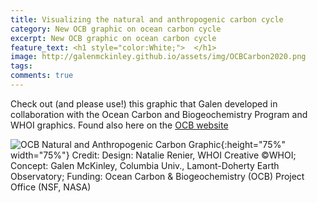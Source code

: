 ```yaml
---
title: Visualizing the natural and anthropogenic carbon cycle
category: New OCB graphic on ocean carbon cycle
excerpt: New OCB graphic on ocean carbon cycle
feature_text: <h1 style="color:White;">  </h1>
image: http://galenmckinley.github.io/assets/img/OCBCarbon2020.png
tags: 
comments: true
---
```


Check out (and please use!) this graphic that Galen developed in collaboration with the Ocean Carbon and Biogeochemistry Program and WHOI graphics. Found also here on the [OCB website](https://www.us-ocb.org/filling-the-gaps-in-observation-based-estimates-of-air-sea-carbon-fluxes-working-group/) 

![OCB Natural and Anthropogenic Carbon Graphic]({{site.baseurl}}/assets/img/OCBCarbon2020.png){:height="75%" width="75%"} 
Credit: Design: Natalie Renier, WHOI Creative ©WHOI; Concept: Galen McKinley, Columbia Univ., Lamont-Doherty Earth Observatory; Funding: Ocean Carbon & Biogeochemistry (OCB) Project Office (NSF, NASA)

